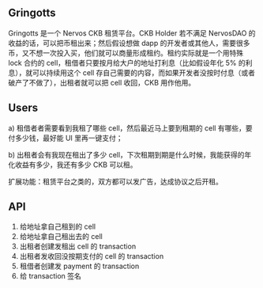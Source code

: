 Gringotts
---------

Gringotts 是一个 Nervos CKB 租赁平台。CKB Holder 若不满足 NervosDAO 的收益的话，可以把币租出来；然后假设想做 dapp 的开发者或其他人，需要很多币，又不想一次投入买，他们就可以商量形成租约。租约实际就是一个用特殊 lock 合约的 cell，租借者只要按月给大户的地址打利息（比如假设年化 5% 的利息），就可以持续用这个 cell 存自己需要的内容，而如果开发者没按时付息（或者破产了不做了），出租者就可以把 cell 收回，CKB 用作他用。

## Users

a) 租借者者需要看到我租了哪些 cell，然后最近马上要到租期的 cell 有哪些，要付多少钱，最好能 UI 里再一键支付；

b) 出租者会有我现在租出了多少 cell，下次租期到期是什么时候，我能获得的年化收益有多少，我还有多少 CKB 可以租。

扩展功能：租赁平台之类的，双方都可以发广告，达成协议之后开租。


## API

1. 给地址拿自己租到的 cell
1. 给地址拿自己租出去的 cell
1. 出租者创建发租出 cell 的 transaction
1. 出租者发收回没按期支付的 cell 的 transaction
1. 租借者创建发 payment 的 transaction
1. 给 transaction 签名
